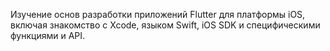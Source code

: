 Изучение основ разработки приложений Flutter для платформы iOS, включая знакомство с Xcode, языком Swift, iOS SDK и специфическими функциями и API.